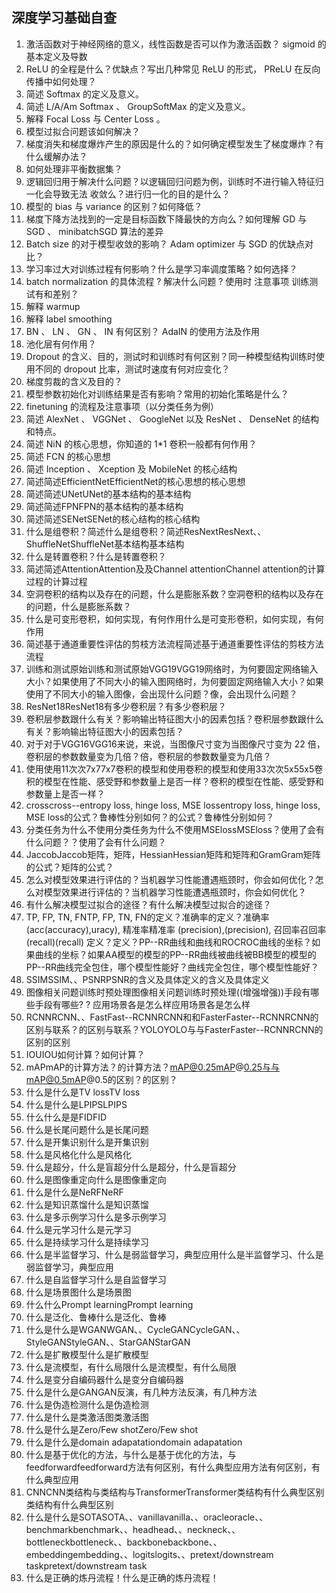 ## 深度学习基础自查
1. 激活函数对于神经网络的意义，线性函数是否可以作为激活函数？ sigmoid 的基本定义及导数
2. ReLU 的全程是什么？优缺点？写出几种常见 ReLU 的形式， PReLU 在反向传播中如何处理？
3. 简述 Softmax 的定义及意义。
4. 简述 L/A/Am Softmax 、 GroupSoftMax 的定义及意义。
5. 解释 Focal Loss 与 Center Loss 。
6. 模型过拟合问题该如何解决？
7. 梯度消失和梯度爆炸产生的原因是什么的？如何确定模型发生了梯度爆炸？有什么缓解办法？
8. 如何处理非平衡数据集？
9. 逻辑回归用于解决什么问题？以逻辑回归问题为例，训练时不进行输入特征归一化会导致无法
收敛么？进行归一化的目的是什么？
10. 模型的 bias 与 variance 的区别？如何降低？
11. 梯度下降方法找到的一定是目标函数下降最快的方向么？如何理解 GD 与 SGD 、 minibatchSGD
算法的差异
12. Batch size 的对于模型收敛的影响？ Adam optimizer 与 SGD 的优缺点对比？
13. 学习率过大对训练过程有何影响？什么是学习率调度策略？如何选择？
14. batch normalization 的具体流程 ? 解决什么问题 ? 使用时 注意事项 训练测试有和差别？
15. 解释 warmup
16. 解释 label smoothing
17. BN 、 LN 、 GN 、 IN 有何区别？ AdaIN 的使用方法及作用
18. 池化层有何作用？
19. Dropout 的含义、目的，测试时和训练时有何区别？同一种模型结构训练时使用不同的
dropout 比率，测试时速度有何对应变化？
20. 梯度剪裁的含义及目的？
21. 模型参数初始化对训练结果是否有影响？常用的初始化策略是什么？
22. finetuning 的流程及注意事项（以分类任务为例）
23. 简述 AlexNet 、 VGGNet 、 GoogleNet 以及 ResNet 、 DenseNet 的结构和特点。
24. 简述 NiN 的核心思想，你知道的 1*1 卷积一般都有何作用？
25. 简述 FCN 的核心思想
26. 简述 Inception 、 Xception 及 MobileNet 的核心结构
27. 简述简述EfficientNetEfficientNet的核心思想的核心思想
28. 简述简述UNetUNet的基本结构的基本结构
29. 简述简述FPNFPN的基本结构的基本结构
30. 简述简述SENetSENet的核心结构的核心结构
31. 什么是组卷积？简述什么是组卷积？简述ResNextResNext、、ShuffleNetShuffleNet基本结构基本结构
32. 什么是转置卷积？什么是转置卷积？
33. 简述简述AttentionAttention及及Channel attentionChannel attention的计算过程的计算过程
34. 空洞卷积的结构以及存在的问题，什么是膨胀系数？空洞卷积的结构以及存在的问题，什么是膨胀系数？
35. 什么是可变形卷积，如何实现，有何作用什么是可变形卷积，如何实现，有何作用
36. 简述基于通道重要性评估的剪枝方法流程简述基于通道重要性评估的剪枝方法流程
37. 训练和测试原始训练和测试原始VGG19VGG19网络时，为何要固定网络输入大小？如果使用了不同大小的输入图网络时，为何要固定网络输入大小？如果使用了不同大小的输入图像，会出现什么问题？像，会出现什么问题？
38. ResNet18ResNet18有多少卷积层？有多少卷积层？
39. 卷积层参数跟什么有关？影响输出特征图大小的因素包括？卷积层参数跟什么有关？影响输出特征图大小的因素包括？
40. 对于对于VGG16VGG16来说，来说，当图像尺寸变为当图像尺寸变为 22 倍，卷积层的参数数量变为几倍？倍，卷积层的参数数量变为几倍？
41. 使用使用11次次7x77x7卷积的模型和使用卷积的模型和使用33次次5x55x5卷积的模型在性能、感受野和参数量上是否一样？卷积的模型在性能、感受野和参数量上是否一样？
42. crosscross--entropy loss, hinge loss, MSE lossentropy loss, hinge loss, MSE loss的公式？鲁棒性分别如何？的公式？鲁棒性分别如何？
43. 分类任务为什么不使用分类任务为什么不使用MSElossMSEloss？使用了会有什么问题？？使用了会有什么问题？
44. JaccobJaccob矩阵，矩阵，HessianHessian矩阵和矩阵和GramGram矩阵的公式？矩阵的公式？
45. 怎么对模型效果进行评估的？当机器学习性能遭遇瓶颈时，你会如何优化？怎么对模型效果进行评估的？当机器学习性能遭遇瓶颈时，你会如何优化？
46. 有什么解决模型过拟合的途径？有什么解决模型过拟合的途径？
47. TP, FP, TN, FNTP, FP, TN, FN的定义？准确率的定义？准确率 (acc(accuracy),uracy), 精准率精准率 (precision),(precision), 召回率召回率 (recall)(recall) 定义？定义？PP--RR曲线和曲线和ROCROC曲线的坐标？如果曲线的坐标？如果AA模型的模型的PP--RR曲线被曲线被BB模型的模型的PP--RR曲线完全包住，哪个模型性能好？曲线完全包住，哪个模型性能好？
48. SSIMSSIM、、PSNRPSNR的含义及具体定义的含义及具体定义
49. 图像相关问题训练时预处理图像相关问题训练时预处理((增强增强))手段有哪些手段有哪些? ? 应用场景各是怎么样应用场景各是怎么样
50. RCNNRCNN、、FastFast--RCNNRCNN和和FasterFaster--RCNNRCNN的区别与联系？的区别与联系？YOLOYOLO与与FasterFaster--RCNNRCNN的区别的区别
51. IOUIOU如何计算？如何计算？
52. mAPmAP的计算方法？的计算方法？mAP@0.25mAP@0.25与与mAP@0.5mAP@0.5的区别？的区别？
53. 什么是什么是TV lossTV loss
54. 什么是什么是LPIPSLPIPS
55. 什么什么是是FIDFID
56. 什么是长尾问题什么是长尾问题
57. 什么是开集识别什么是开集识别
58. 什么是风格化什么是风格化
59. 什么是超分，什么是盲超分什么是超分，什么是盲超分
60. 什么是图像重定向什么是图像重定向
61. 什么是什么是NeRFNeRF
62. 什么是知识蒸馏什么是知识蒸馏
63. 什么是多示例学习什么是多示例学习
64. 什么是元学习什么是元学习
65. 什么是持续学习什么是持续学习
66. 什么是半监督学习、什么是弱监督学习，典型应用什么是半监督学习、什么是弱监督学习，典型应用
67. 什么是自监督学习什么是自监督学习
68. 什么是场景图什么是场景图
69. 什么什么Prompt learningPrompt learning
70. 什么是泛化、鲁棒什么是泛化、鲁棒
71. 什么是什么是WGANWGAN、、CycleGANCycleGAN、、StyleGANStyleGAN、、StarGANStarGAN
72. 什么是扩散模型什么是扩散模型
73. 什么是流模型，有什么局限什么是流模型，有什么局限
74. 什么是变分自编码器什么是变分自编码器
75. 什么是什么是GANGAN反演，有几种方法反演，有几种方法
76. 什么是伪造检测什么是伪造检测
77. 什么是什么是类激活图类激活图
78. 什么是什么是Zero/Few shotZero/Few shot
79. 什么是什么是domain adapatationdomain adapatation
80. 什么是基于优化的方法，与什么是基于优化的方法，与feedforwardfeedforward方法有何区别，有什么典型应用方法有何区别，有什么典型应用
81. CNNCNN类结构与类结构与TransformerTransformer类结构有什么典型区别类结构有什么典型区别
82. 什么是什么是SOTASOTA、、vanillavanilla、、oracleoracle、、benchmarkbenchmark、、headhead、、neckneck、、bottleneckbottleneck、、backbonebackbone、、embeddingembedding、、logitslogits、、pretext/downstream taskpretext/downstream task
83. 什么是正确的炼丹流程！什么是正确的炼丹流程！
